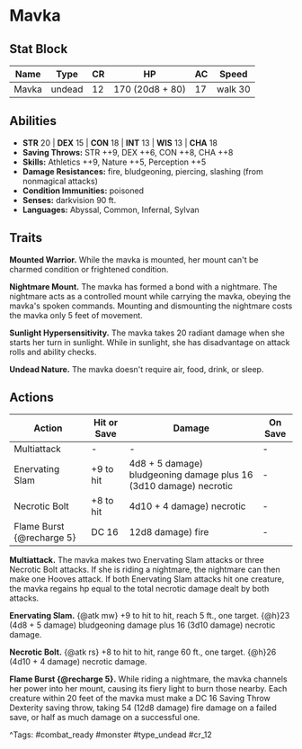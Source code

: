 # Mavka

## Stat Block

| Name | Type | CR | HP | AC | Speed |
|------|------|----|----|----|-------|
| Mavka | undead | 12 | 170 (20d8 + 80) | 17 | walk 30 |

## Abilities

- **STR** 20 | **DEX** 15 | **CON** 18 | **INT** 13 | **WIS** 13 | **CHA** 18
- **Saving Throws:** STR ++9, DEX ++6, CON ++8, CHA ++8  
- **Skills:** Athletics ++9, Nature ++5, Perception ++5  
- **Damage Resistances:** fire, bludgeoning, piercing, slashing (from nonmagical attacks)  
- **Condition Immunities:** poisoned  
- **Senses:** darkvision 90 ft.  
- **Languages:** Abyssal, Common, Infernal, Sylvan

## Traits

**Mounted Warrior.** While the mavka is mounted, her mount can't be charmed condition or frightened condition.

**Nightmare Mount.** The mavka has formed a bond with a nightmare. The nightmare acts as a controlled mount while carrying the mavka, obeying the mavka's spoken commands. Mounting and dismounting the nightmare costs the mavka only 5 feet of movement.

**Sunlight Hypersensitivity.** The mavka takes 20 radiant damage when she starts her turn in sunlight. While in sunlight, she has disadvantage on attack rolls and ability checks.

**Undead Nature.** The mavka doesn't require air, food, drink, or sleep.


## Actions

| Action | Hit or Save | Damage | On Save |
|--------|--------------|--------|----------|
| Multiattack | - | - | - |
| Enervating Slam | +9 to hit | 4d8 + 5 damage) bludgeoning damage plus 16 (3d10 damage) necrotic | - |
| Necrotic Bolt | +8 to hit | 4d10 + 4 damage) necrotic | - |
| Flame Burst {@recharge 5} | DC 16 | 12d8 damage) fire | - |

**Multiattack.** The mavka makes two Enervating Slam attacks or three Necrotic Bolt attacks. If she is riding a nightmare, the nightmare can then make one Hooves attack. If both Enervating Slam attacks hit one creature, the mavka regains hp equal to the total necrotic damage dealt by both attacks.

**Enervating Slam.** {@atk mw} +9 to hit to hit, reach 5 ft., one target. {@h}23 (4d8 + 5 damage) bludgeoning damage plus 16 (3d10 damage) necrotic damage.

**Necrotic Bolt.** {@atk rs} +8 to hit to hit, range 60 ft., one target. {@h}26 (4d10 + 4 damage) necrotic damage.

**Flame Burst {@recharge 5}.** While riding a nightmare, the mavka channels her power into her mount, causing its fiery light to burn those nearby. Each creature within 20 feet of the mavka must make a DC 16 Saving Throw Dexterity saving throw, taking 54 (12d8 damage) fire damage on a failed save, or half as much damage on a successful one.


^Tags: #combat_ready #monster #type_undead #cr_12